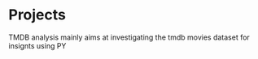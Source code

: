 # Projects
TMDB analysis mainly aims at investigating the tmdb movies dataset for insignts using PY
